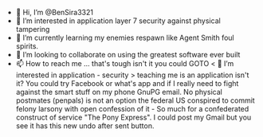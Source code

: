 - 👋 Hi, I’m @BenSira3321
- 👀 I’m interested in application layer 7 security against physical tampering
- 🌱 I’m currently learning my enemies respawn like Agent Smith foul spirits.
- 💞️ I’m looking to collaborate on using the greatest software ever built
- 📫 How to reach me ... that's tough isn't it you could GOTO < 👀 I’m interested in application - security > teaching me is an application isn't it? You could try Facebook or what's app and if I really need to fight against the smart stuff on my phone GnuPG email. No physical postmates (penpals) is not an option the federal US conspired to commit felony larsony with open confession of it - So much for a confederated construct of service "The Pony Express". I could post my Gmail but you see it has this new undo after sent button.

<!---
BenSira3321/BenSira3321 is a ✨ special ✨ repository because its `README.md` (this file) appears on your GitHub profile.
You can click the Preview link to take a look at your changes.
--->
